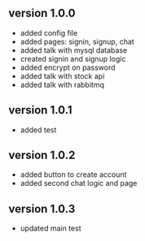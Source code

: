 ## version 1.0.0

- added config file
- added pages: signin, signup, chat
- added talk with mysql database
- created signin and signup logic
- added encrypt on password
- added talk with stock api
- added talk with rabbitmq

## version 1.0.1

- added test

## version 1.0.2

- added button to create account
- added second chat logic and page

## version 1.0.3

- updated main test
